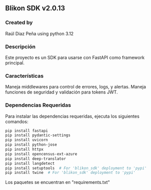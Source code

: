 
## Blikon SDK v2.0.13

### Created by
Raúl Diaz Peña using python 3.12

### Descripción
Este proyecto es un SDK para usarse con FastAPI como framework principal.

### Características
Maneja middlewares para control de errores, logs, y alertas.
Maneja funciones de seguridad y validación para tokens JWT.

### Dependencias Requeridas

Para instalar las dependencias requeridas, ejecuta los siguientes comandos:

```bash
pip install fastapi
pip install pydantic-settings
pip install uvicorn
pip install python-jose
pip install httpx
pip install opencensus-ext-azure
pip install deep-translator
pip install langdetect
pip install setuptools  # For 'blikon_sdk' deployment to 'pypi'
pip install twine  # For 'blikon_sdk' deployment to 'pypi'
```

Los paquetes se encuentran en "requirements.txt"
